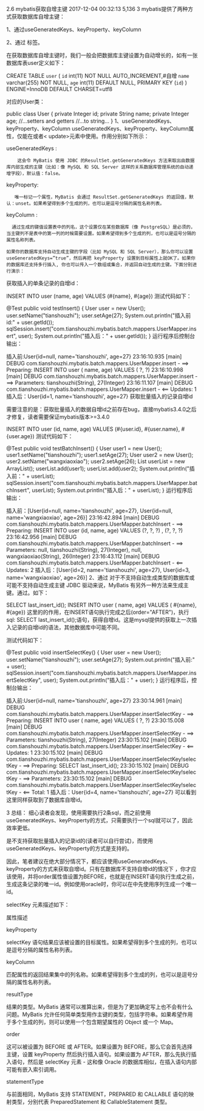 2.6 mybatis获取自增主键  2017-12-04 00:32:13  5,136  3
mybatis提供了两种方式获取数据库自增主键：

1、通过useGeneratedKeys、keyProperty、keyColumn 

2、通过<selectKey> 标签。

在获取数据库自增主键时，我们一般会把数据库主键设置为自动增长的，如有一张数据库表user定义如下：

CREATE TABLE `user` (
   `id` int(11) NOT NULL AUTO_INCREMENT,#自增
   `name` varchar(255) NOT NULL,
   `age` int(11) DEFAULT NULL,
   PRIMARY KEY (`id`)
) ENGINE=InnoDB DEFAULT CHARSET=utf8
  

对应的User类：

public class User {
    private Integer id;
    private String name;
    private Integer age;
//...setters and getters
//...to string...
}
1、useGeneratedKeys、keyProperty、keyColumn
        useGeneratedKeys、keyProperty、keyColumn属性，仅能在<insert>或者< update>元素中使用。作用分别如下所示：

useGeneratedKeys  :

        这会令 MyBatis 使用 JDBC 的ResultSet.getGeneratedKeys 方法来取出由数据库内部生成的主键（比如：像 MySQL 和 SQL Server 这样的关系数据库管理系统的自动递增字段），默认值：false。

keyProperty:

       唯一标记一个属性，MyBatis 会通过 ResultSet.getGeneratedKeys 的返回值，默认：unset。如果希望得到多个生成的列，也可以是逗号分隔的属性名称列表。

keyColumn :

      通过生成的键值设置表中的列名，这个设置仅在某些数据库（像 PostgreSQL）是必须的，当主键列不是表中的第一列的时候需要设置。如果希望得到多个生成的列，也可以是逗号分隔的属性名称列表。

    如果你的数据库支持自动生成主键的字段（比如 MySQL 和 SQL Server），那么你可以设置 useGeneratedKeys=”true”，然后再把 keyProperty 设置到目标属性上就OK了。如果你的数据库还支持多行插入, 你也可以传入一个数组或集合，并返回自动生成的主键。下面分别进行演示：

获取插入的单条记录的自增id：

<insert id="insert" parameterType="User" useGeneratedKeys="true" keyProperty="id">
        INSERT INTO user (name, age) VALUES (#{name}, #{age})
    </insert>
测试代码如下：

@Test
    public void testInsert() {
        User user = new User();
        user.setName("tianshouzhi");
        user.setAge(27);
        System.out.println("插入前 id:" + user.getId());
        sqlSession.insert("com.tianshouzhi.mybatis.batch.mappers.UserMapper.insert", user);
        System.out.println("插入后：" + user.getId());
    }
运行程序后控制台输出：

插入前:User{id=null, name='tianshouzhi', age=27}
23:16:10.935 [main] DEBUG com.tianshouzhi.mybatis.batch.mappers.UserMapper.insert - ==>  Preparing: INSERT INTO user ( name, age) VALUES ( ?, ?)
23:16:10.998 [main] DEBUG com.tianshouzhi.mybatis.batch.mappers.UserMapper.insert - ==> Parameters: tianshouzhi(String), 27(Integer)
23:16:11.107 [main] DEBUG com.tianshouzhi.mybatis.batch.mappers.UserMapper.insert - <==    Updates: 1
插入后：User{id=1, name='tianshouzhi', age=27}
获取批量插入的记录自增id

需要注意的是：获取批量插入的数据自增id之前存在bug，直接mybatis3.4.0之后才修复，读者需要保证mybatis版本>=3.4.0

<insert id="batchInsert" parameterType="java.util.List" useGeneratedKeys="true" keyProperty="id">
        INSERT INTO user (id, name, age) VALUES
        <foreach collection="list" item="user" index="index" separator="," >
            (#{user.id}, #{user.name}, #{user.age})
        </foreach>
    </insert>
测试代码如下：

@Test
    public void testBatchInsert() {
        User user1 = new User();
        user1.setName("tianshouzhi");
        user1.setAge(27);
        User user2 = new User();
        user2.setName("wangxiaoxiao");
        user2.setAge(26);
        List<User> userList = new ArrayList<User>();
        userList.add(user1);
        userList.add(user2);
        System.out.println("插入前：" + userList);
        sqlSession.insert("com.tianshouzhi.mybatis.batch.mappers.UserMapper.batchInsert", userList);
        System.out.println("插入后：" + userList);
    }
运行程序后输出：

插入前：[User{id=null, name='tianshouzhi', age=27}, User{id=null, name='wangxiaoxiao', age=26}]
23:16:42.894 [main] DEBUG com.tianshouzhi.mybatis.batch.mappers.UserMapper.batchInsert - ==>  Preparing: INSERT INTO user (id, name, age) VALUES (?, ?, ?) , (?, ?, ?)
23:16:42.956 [main] DEBUG com.tianshouzhi.mybatis.batch.mappers.UserMapper.batchInsert - ==> Parameters: null, tianshouzhi(String), 27(Integer), null, wangxiaoxiao(String), 26(Integer)
23:16:43.112 [main] DEBUG com.tianshouzhi.mybatis.batch.mappers.UserMapper.batchInsert - <==    Updates: 2
插入后：[User{id=2, name='tianshouzhi', age=27}, User{id=3, name='wangxiaoxiao', age=26}]
2、通过<selectKey>
对于不支持自动生成类型的数据库或可能不支持自动生成主键 JDBC 驱动来说，MyBatis 有另外一种方法来生成主键。通过<selectKey>。如下：

<insert id="insertSelectKey" parameterType="User">
        <selectKey keyProperty="id" resultType="int" order="AFTER">
            SELECT last_insert_id();
        </selectKey>
        INSERT INTO user ( name, age) VALUES ( #{name}, #{age})
</insert>
这里的<selectKey>的作用，在INSERT语句执行完成之后(order="AFTER")，执行sql: SELECT last_insert_id();语句，获得自增id。这是mysql提供的获取上一次插入记录的自增id的语法，其他数据库中可能不同。

测试代码如下：

@Test
    public void insertSelectKey() {
        User user = new User();
        user.setName("tianshouzhi");
        user.setAge(27);
        System.out.println("插入前:" + user);
        sqlSession.insert("com.tianshouzhi.mybatis.batch.mappers.UserMapper.insertSelectKey", user);
        System.out.println("插入后：" + user);
    }
运行程序后，控制台输出：

插入前:User{id=null, name='tianshouzhi', age=27}
23:30:14.961 [main] DEBUG com.tianshouzhi.mybatis.batch.mappers.UserMapper.insertSelectKey - ==>  Preparing: INSERT INTO user ( name, age) VALUES ( ?, ?)
23:30:15.008 [main] DEBUG com.tianshouzhi.mybatis.batch.mappers.UserMapper.insertSelectKey - ==> Parameters: tianshouzhi(String), 27(Integer)
23:30:15.102 [main] DEBUG com.tianshouzhi.mybatis.batch.mappers.UserMapper.insertSelectKey - <==    Updates: 1
23:30:15.102 [main] DEBUG com.tianshouzhi.mybatis.batch.mappers.UserMapper.insertSelectKey!selectKey - ==>  Preparing: SELECT last_insert_id();
23:30:15.102 [main] DEBUG com.tianshouzhi.mybatis.batch.mappers.UserMapper.insertSelectKey!selectKey - ==> Parameters:
23:30:15.102 [main] DEBUG com.tianshouzhi.mybatis.batch.mappers.UserMapper.insertSelectKey!selectKey - <==      Total: 1
插入后：User{id=4, name='tianshouzhi', age=27}
可以看到这里同样获取到了数据库自增id。

3 总结：
细心读者会发现，使用<selectKey>需要执行2条sql，而之前使用useGeneratedKeys、keyProperty的方式，只需要执行一个sql就可以了，因此<selectKey>效率更低。

<selectKey>是不支持获取批量插入的记录id的(读者可以自行尝试)，而使用useGeneratedKeys、keyProperty的方式是支持的。

因此，笔者建议在绝大部分情况下，都应该使用useGeneratedKeys、keyProperty的方式来获取自增id。只有在数据库不支持自增id的情况下 ，你才应该使用<selectKey>，并将order属性值设置为BEFORE，也就是在INSERT语句执行生成之前，生成这条记录的唯一id。例如使用oracle时，你可以在<selectKey>中先使用序列生成一个唯一id。



selectKey 元素描述如下：

<selectKey
  keyProperty="id"
  resultType="int"
  order="BEFORE"
  statementType="PREPARED">
属性描述

keyProperty

selectKey 语句结果应该被设置的目标属性。如果希望得到多个生成的列，也可以是逗号分隔的属性名称列表。

keyColumn

匹配属性的返回结果集中的列名称。如果希望得到多个生成的列，也可以是逗号分隔的属性名称列表。

resultType

结果的类型。MyBatis 通常可以推算出来，但是为了更加确定写上也不会有什么问题。MyBatis 允许任何简单类型用作主键的类型，包括字符串。如果希望作用于多个生成的列，则可以使用一个包含期望属性的 Object 或一个 Map。

order

这可以被设置为 BEFORE 或 AFTER。如果设置为 BEFORE，那么它会首先选择主键，设置 keyProperty 然后执行插入语句。如果设置为 AFTER，那么先执行插入语句，然后是 selectKey 元素 - 这和像 Oracle 的数据库相似，在插入语句内部可能有嵌入索引调用。

statementType

与前面相同，MyBatis 支持 STATEMENT，PREPARED 和 CALLABLE 语句的映射类型，分别代表 PreparedStatement 和 CallableStatement 类型。